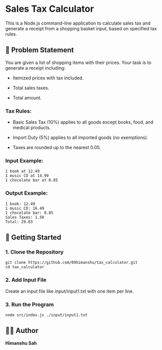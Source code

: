 # Sales Tax Calculator

This is a Node.js command-line application to calculate sales tax and generate a receipt from a shopping basket input, based on specified tax rules.

## 📌 Problem Statement

You are given a list of shopping items with their prices. Your task is to generate a receipt including:

- Itemized prices with tax included.

- Total sales taxes.

- Total amount.

### Tax Rules:

- Basic Sales Tax (10%) applies to all goods except books, food, and medical products.

- Import Duty (5%) applies to all imported goods (no exemptions).

- Taxes are rounded up to the nearest 0.05.

### Input Example:
```
1 book at 12.49
1 music CD at 14.99
1 chocolate bar at 0.85
```

### Output Example:
```
1 book: 12.49
1 music CD: 16.49
1 chocolate bar: 0.85
Sales Taxes: 1.50
Total: 29.83
```

## 🚀 Getting Started

### 1. Clone the Repository

```
git clone https://github.com/09himanshu/tax_calculator.git
cd tax_calculator
```

### 2. Add Input File

Create an input file like input/input1.txt with one item per line.

### 3. Run the Program
```
node src/index.js ./input/input1.txt
```

## 👨‍💻 Author

**Himanshu Sah**
